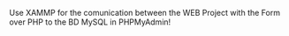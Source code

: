 Use XAMMP for the comunication between the WEB Project with the Form over PHP to the BD MySQL in PHPMyAdmin!
